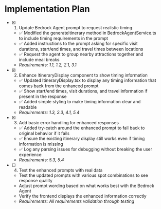 # Implementation Plan

- [x] 1. Update Bedrock Agent prompt to request realistic timing
  - ✅ Modified the generateItinerary method in BedrockAgentService.ts to include timing requirements in the prompt
  - ✅ Added instructions to the prompt asking for specific visit durations, start/end times, and travel times between locations
  - ✅ Request the agent to group nearby attractions together and include meal breaks
  - _Requirements: 1.1, 1.2, 2.1, 3.1_

- [x] 2. Enhance ItineraryDisplay component to show timing information
  - ✅ Updated ItineraryDisplay.tsx to display any timing information that comes back from the enhanced prompt
  - ✅ Show start/end times, visit durations, and travel information if present in the response
  - ✅ Added simple styling to make timing information clear and readable
  - _Requirements: 1.3, 2.3, 4.1, 5.4_

- [x] 3. Add basic error handling for enhanced responses
  - ✅ Added try-catch around the enhanced prompt to fall back to original behavior if it fails
  - ✅ Ensure the existing itinerary display still works even if timing information is missing
  - ✅ Log any parsing issues for debugging without breaking the user experience
  - _Requirements: 5.3, 5.4_

- [ ] 4. Test the enhanced prompts with real data
  - Test the updated prompts with various spot combinations to see response quality
  - Adjust prompt wording based on what works best with the Bedrock Agent
  - Verify the frontend displays the enhanced information correctly
  - _Requirements: All requirements validation through testing_